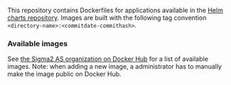 
This repository contains Dockerfiles for applications available in the [Helm charts repository](https://github.com/Uninett/helm-charts).
Images are built with the following tag convention `<directory-name>:<commitdate-commithash>`.

### Available images
See [the Sigma2 AS organization on Docker Hub](https://hub.docker.com/u/sigma2as) for a list of available images.
Note: when adding a new image, a administrator has to manually make the image public on Docker Hub.

